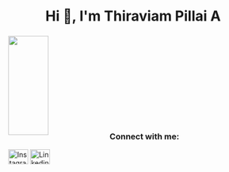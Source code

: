 
<h1 align="center">Hi 👋, I'm Thiraviam Pillai A</h1>
<h3 align="center"></h3>

<img align="left" height=200em width="40%" src="https://github-readme-stats.vercel.app/api/top-langs/?username=Thiraviampillaia&hide=css,html&theme=dark&text_color=ffffff&langs_count=8&layout=compact&border_color=61dafb&hide_border=true">
</img>
<!-- <img align="right" height=200em width="40%" src="https://github-readme-stats.vercel.app/api?username=Thiraviampillaia&count_private=true&show_icons=true&theme=dark&text_color=ffffff&hide_border=true&include_all_commits=true"> -->
</img> <br><br><br><br><br><br><br><br><br><br>
<h3 align="left">Connect with me:</h3>
<p align="left">
<a href="https://instagram.com/thiraviam51_" target="blank"><img align="center" src="https://raw.githubusercontent.com/rahuldkjain/github-profile-readme-generator/master/src/images/icons/Social/instagram.svg" alt="Instagram" height="30" width="40" /></a>
<a href="https://www.linkedin.com/in/thiraviampillai/" target="blank"><img align="center" src="https://raw.githubusercontent.com/rahuldkjain/github-profile-readme-generator/master/src/images/icons/Social/linked-in-alt.svg" alt="Linkedin" height="30" width="40" /></a>
</p>
